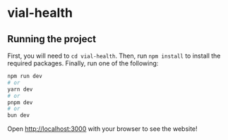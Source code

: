 # vial-health

## Running the project

First, you will need to `cd vial-health`. Then, run `npm install` to install the required packages. Finally, run one of the following:

```bash
npm run dev
# or
yarn dev
# or
pnpm dev
# or
bun dev
```

Open [http://localhost:3000](http://localhost:3000) with your browser to see the website!
